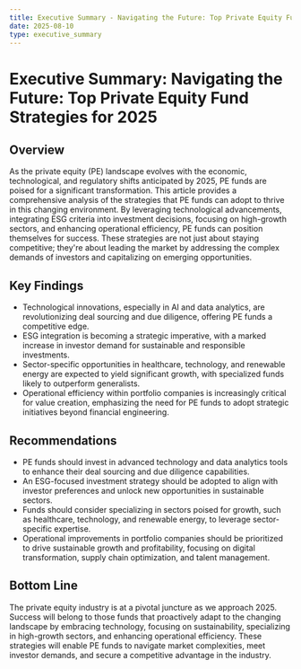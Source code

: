 ```yaml
---
title: Executive Summary - Navigating the Future: Top Private Equity Fund Strategies for 2025
date: 2025-08-10
type: executive_summary
---
```


# Executive Summary: Navigating the Future: Top Private Equity Fund Strategies for 2025

## Overview
As the private equity (PE) landscape evolves with the economic, technological, and regulatory shifts anticipated by 2025, PE funds are poised for a significant transformation. This article provides a comprehensive analysis of the strategies that PE funds can adopt to thrive in this changing environment. By leveraging technological advancements, integrating ESG criteria into investment decisions, focusing on high-growth sectors, and enhancing operational efficiency, PE funds can position themselves for success. These strategies are not just about staying competitive; they're about leading the market by addressing the complex demands of investors and capitalizing on emerging opportunities.

## Key Findings
- Technological innovations, especially in AI and data analytics, are revolutionizing deal sourcing and due diligence, offering PE funds a competitive edge.
- ESG integration is becoming a strategic imperative, with a marked increase in investor demand for sustainable and responsible investments.
- Sector-specific opportunities in healthcare, technology, and renewable energy are expected to yield significant growth, with specialized funds likely to outperform generalists.
- Operational efficiency within portfolio companies is increasingly critical for value creation, emphasizing the need for PE funds to adopt strategic initiatives beyond financial engineering.

## Recommendations
- PE funds should invest in advanced technology and data analytics tools to enhance their deal sourcing and due diligence capabilities.
- An ESG-focused investment strategy should be adopted to align with investor preferences and unlock new opportunities in sustainable sectors.
- Funds should consider specializing in sectors poised for growth, such as healthcare, technology, and renewable energy, to leverage sector-specific expertise.
- Operational improvements in portfolio companies should be prioritized to drive sustainable growth and profitability, focusing on digital transformation, supply chain optimization, and talent management.

## Bottom Line
The private equity industry is at a pivotal juncture as we approach 2025. Success will belong to those funds that proactively adapt to the changing landscape by embracing technology, focusing on sustainability, specializing in high-growth sectors, and enhancing operational efficiency. These strategies will enable PE funds to navigate market complexities, meet investor demands, and secure a competitive advantage in the industry.